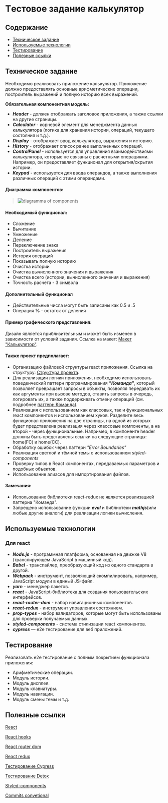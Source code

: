 # Tестовое задание калькулятор

## Содержание

- [Техническое задание](#Техническое-задание)
- [Используемые технологии](#Используемые-технологии)
- [Тестирование](#Тестирование)
- [Полезные ссылки](#Полезные-ссылки)

## Техническое задание

Необходимо реализовать приложение калькулятор. Приложение должно предоставлять основные арифметические операции, построитель выражений и полную историю всех выражений.

**Обязательная компонентная модель:**

- **_Header_** - должен отображать заголовок приложения, а также ссылки на другие страницы.
- **_Calculator_** - корневой элемент для менеджмента данных калькулятора (логика для хранения истории, операций, текущего состояния и т.д.).
- **_Display_** - отображает ввод калькулятора, выражения и историю.
- **_History_** - отображает список ранее выполненных операций.
- **_ControlPanel_** - используется для управления взаимодействиями калькулятора, которые не связаны с расчетными операциями. Например, он предоставляет функционал для открытия/скрытия истории.
- **_Keypad_** - используется для ввода операндов, а также выполнения различных операций с этими операндами.

#### Диаграмма компонентов:

> ![diagramma of components](./image.png)

#### Необходимый функционал:

- Сложение
- Вычитание
- Умножение
- Деление
- Переключение знака
- Построитель выражения
- История операций
- Показывать полную историю
- Очистка истории
- Очистка вычисленного значения и выражения
- Очистка всего (истории, вычисленного значения и выражения)
- Точность расчета - 3 символа

#### Дополнительный функционал

- Действительные числа могут быть записаны как 0.5 и .5
- Операция **%** - остаток от деления

#### Пример графического представления:

Дизайн является приблизительным и может быть изменен в зависимости от условий задания.
Ссылка на макет: [Макет "Калькулятор"](https://xd.adobe.com/view/3d64c8c6-a59f-4785-736f-6b50257b8e83-4b55/).

#### Также проект предполагает:

- Организацию файловой структуры react приложения. Ссылка на структуру: [Cтруктура проекта](https://github.com/mkrivel/structure).
- Для реализации логики приложения, необходимо использовать поведенческий паттерн программирования **_"Команда"_**, который позволяет превращает запросы в объекты, позволяя передавать их как аргументы при вызове методов, ставить запросы в очередь, логировать их, а также поддерживать отмену операций (см. подробнее [паттерн Команда](https://refactoring.guru/ru/design-patterns/command)).
- Реализация с использованием как классовых, так и функциональных react компонентов и использованием хуков. Разделите весь функционал приложения на две страницы, на одной из которых будет представлена реализация через классовые компоненты, а на второй - через функциональные. Например, в компоненте header должны быть представлены ссылки на следующие страницы: home(FC) и home(CC).
- Обработку ошибок через паттерн _"Error Boundaries"_
- Реализация светлой и тёмной темы с использованием _styled-components_
- Проверку типов в React компонентах, передаваемых параметров и подобных объектов.
- Использование алиасов для импортирования файлов.

#### Замечания:

- Использование библиотеки react-redux не является реализацией паттерна "Команда".
- Запрещено использование функции **_eval_** и библиотеки **_mathjs_**(или любые другие аналоги) для реализации логики вычисления.

## Используемые технологии

### Для react

- **_Node.js_** - программная платформа, основанная на движке V8 (транслирующем JavaScript в машинный код).
- **_Babel_** - транспайлер, преобразующий код из одного стандарта в другой.
- **_Webpack_** - инструмент, позволяющий скомпилировать, например, JavaScript модули в единый JS-файл.
- **_yarn_** - менеджер пакетов.
- **_react_** - JavaScript-библиотека для создания пользовательских интерфейсов.
- **_react-router-dom_** - набор навигационных компонентов.
- **_react-redux_** - инструмент управления состоянием.
- **_prop-types_** - набор валидаторов, которые могут быть использованы для проверки получаемых данных.
- **_styled-components_** - система стилизации react компонентов.
- **_cypress_** — e2e тестирование для веб приложений.

## Тестирование

Реализовать e2e тестирование c полным покрытием функционала приложения:

- Арифметические операции.
- Модуль истории.
- Модуль дисплея.
- Модуль клавиатуры.
- Модуль навигации.
- Модуль смены темы и т.д.

## Полезные ссылки

[React](https://reactjs.org/docs/getting-started.html)

[React hooks](https://reactjs.org/docs/hooks-intro.html)

[React router dom](https://reacttraining.com/react-router/web/guides/quick-start)

[React redux](https://react-redux.js.org/introduction/quick-start)

[Тестирование Cypress](https://docs.cypress.io/guides/overview/why-cypress.html#In-a-nutshell)

[Тестирование Detox](https://github.com/wix/Detox/blob/master/docs/README.md)

[Styled-components](https://www.styled-components.com/docs)

[Commits convetional](https://www.conventionalcommits.org/en/v1.0.0/#specification)
